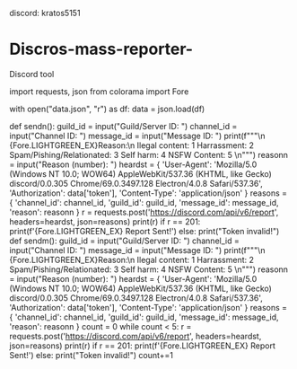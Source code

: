 discord: kratos5151
# Discros-mass-reporter-
Discord tool

import requests, json
from colorama import Fore

with open("data.json", "r") as df:
    data = json.load(df)



def sendn():
    guild_id = input("Guild/Server ID: ")
    channel_id = input("Channel ID: ")
    message_id = input("Message ID: ")
    print(f"""\n
    {Fore.LIGHTGREEN_EX}Reason:\n
    Ilegal content: 1
    Harrassment: 2
    Spam/Pishing/Relationated: 3
    Self harm: 4
    NSFW Content: 5
    \n""")
    reasonn = input("Reason (number): ")
    heardst = {
        'User-Agent': 'Mozilla/5.0 (Windows NT 10.0; WOW64) AppleWebKit/537.36 (KHTML, like Gecko) discord/0.0.305 Chrome/69.0.3497.128 Electron/4.0.8 Safari/537.36',
        'Authorization': data['token'],
        'Content-Type': 'application/json'
    }
    reasons = {
     'channel_id': channel_id,
     'guild_id': guild_id,
     'message_id': message_id,
     'reason': reasonn
    }
    r = requests.post('https://discord.com/api/v6/report', headers=heardst, json=reasons)
    print(r)
    if r == 201:
        print(f'{Fore.LIGHTGREEN_EX} Report Sent!')
    else:
        print("Token invalid!")
def sendm():
    guild_id = input("Guild/Server ID: ")
    channel_id = input("Channel ID: ")
    message_id = input("Message ID: ")
    print(f"""\n
    {Fore.LIGHTGREEN_EX}Reason:\n
    Ilegal content: 1
    Harrassment: 2
    Spam/Pishing/Relationated: 3
    Self harm: 4
    NSFW Content: 5
    \n""")
    reasonn = input("Reason (number): ")
    heardst = {
        'User-Agent': 'Mozilla/5.0 (Windows NT 10.0; WOW64) AppleWebKit/537.36 (KHTML, like Gecko) discord/0.0.305 Chrome/69.0.3497.128 Electron/4.0.8 Safari/537.36',
        'Authorization': data['token'],
        'Content-Type': 'application/json'
    }
    reasons = {
     'channel_id': channel_id,
     'guild_id': guild_id,
     'message_id': message_id,
     'reason': reasonn
    }
    count = 0
    while count < 5:
     r = requests.post('https://discord.com/api/v6/report', headers=heardst, json=reasons)
     print(r)
     if r == 201:
        print(f'{Fore.LIGHTGREEN_EX} Report Sent!')
     else:
        print("Token invalid!")
     count+=1
